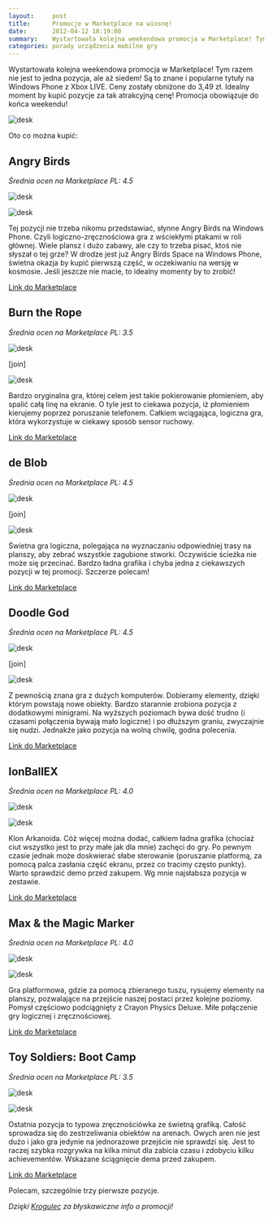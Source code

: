 ```yaml
---
layout:     post
title:      Promocje w Marketplace na wiosnę!
date:       2012-04-12 18:19:00
summary:    Wystartowała kolejna weekendowa promocja w Marketplace! Tym razem nie jest to jedna pozycja, ale aż siedem! Są to znane i popularne tytuły na Windows Phone z Xbox LIVE. Ceny zostały obniżone do 3,49 zł. Idealny moment by kupić pozycje za tak atrakcyjną cenę! Promocja obowiązuje do końca weekendu!Ang...
categories: porady urządzenia mobilne gry
---
```




Wystartowała kolejna weekendowa promocja w Marketplace! Tym razem nie jest to jedna pozycja, ale aż siedem! Są to znane i popularne tytuły na Windows Phone z Xbox LIVE. Ceny zostały obniżone do 3,49 zł. Idealny moment by kupić pozycje za tak atrakcyjną cenę! Promocja obowiązuje do końca weekendu!



![desk](https://raw.githubusercontent.com/djfoxer/djfoxer.github.io/master/_img/2012-4-12-_140_/g_-_608x405_-_-_31477x20120412172320_0.jpg)



Oto co można kupić:



## Angry Birds


 *Średnia ocen na Marketplace PL: 4.5* 



![desk](https://raw.githubusercontent.com/djfoxer/djfoxer.github.io/master/_img/2012-4-12-_140_/g_-_608x405_-_-_31477x20120412180548_0.png)





![desk](https://raw.githubusercontent.com/djfoxer/djfoxer.github.io/master/_img/2012-4-12-_140_/g_-_608x405_-_-_31477x20120412180559_0.png)



Tej pozycji nie trzeba nikomu przedstawiać, słynne Angry Birds na Windows Phone. Czyli logiczno-zręcznościowa gra z wściekłymi ptakami w roli głównej. Wiele plansz i dużo zabawy, ale czy to trzeba pisać, ktoś nie słyszał o tej grze? W drodze jest już Angry Birds Space na Windows Phone, świetna okazja by kupić pierwszą część, w oczekiwaniu na wersję w kosmosie. Jeśli jeszcze nie macie, to idealny momenty by to zrobić!

[Link do Marketplace](http://www.windowsphone.com/pl-PL/apps/e4571a02-0b87-e011-986b-78e7d1fa76f8)



## Burn the Rope


 *Średnia ocen na Marketplace PL: 3.5* 



![desk](https://raw.githubusercontent.com/djfoxer/djfoxer.github.io/master/_img/2012-4-12-_140_/g_-_288x192_-_-_31477x20120412180611_0.png)

[join]

![desk](https://raw.githubusercontent.com/djfoxer/djfoxer.github.io/master/_img/2012-4-12-_140_/g_-_288x192_-_-_31477x20120412180624_0.png)



Bardzo oryginalna gra, której celem jest takie pokierowanie płomieniem, aby spalić całą linę na ekranie. O tyle jest to ciekawa pozycja, iż płomieniem kierujemy poprzez poruszanie telefonem. Całkiem wciągająca, logiczna gra, która wykorzystuje w ciekawy sposób sensor ruchowy. 

[Link do Marketplace](http://www.windowsphone.com/pl-PL/apps/1ac5bf25-73f2-497d-a6d2-5c0f6452f7ff)




## de Blob


 *Średnia ocen na Marketplace PL: 4.5* 




![desk](https://raw.githubusercontent.com/djfoxer/djfoxer.github.io/master/_img/2012-4-12-_140_/g_-_288x192_-_-_31477x20120412180634_0.png)

[join]

![desk](https://raw.githubusercontent.com/djfoxer/djfoxer.github.io/master/_img/2012-4-12-_140_/g_-_288x192_-_-_31477x20120412180643_0.png)



Świetna gra logiczna, polegająca na wyznaczaniu odpowiedniej trasy na planszy, aby zebrać wszystkie zagubione stworki. Oczywiście ścieżka nie może się przecinać. Bardzo ładna grafika i chyba jedna z ciekawszych pozycji w tej promocji. Szczerze polecam!

[Link do Marketplace](http://www.windowsphone.com/pl-PL/apps/bff78ccb-a9d9-df11-a844-00237de2db9e)



## Doodle God


 *Średnia ocen na Marketplace PL: 4.5* 



![desk](https://raw.githubusercontent.com/djfoxer/djfoxer.github.io/master/_img/2012-4-12-_140_/g_-_288x192_-_-_31477x20120412180655_0.png)

[join]

![desk](https://raw.githubusercontent.com/djfoxer/djfoxer.github.io/master/_img/2012-4-12-_140_/g_-_288x192_-_-_31477x20120412180714_0.png)



Z pewnością znana gra z dużych komputerów. Dobieramy elementy, dzięki którym powstają nowe obiekty. Bardzo starannie zrobiona pozycja z dodatkowymi minigrami. Na wyższych poziomach bywa dość trudno (i czasami połączenia bywają mało logiczne) i po dłuższym graniu, zwyczajnie się nudzi. Jednakże jako pozycja na wolną chwilę, godna polecenia.

[Link do Marketplace](http://www.windowsphone.com/pl-PL/apps/34e0f2e7-7bc7-41c0-9431-399e7ceddd2f)



## IonBallEX


 *Średnia ocen na Marketplace PL: 4.0* 



![desk](https://raw.githubusercontent.com/djfoxer/djfoxer.github.io/master/_img/2012-4-12-_140_/g_-_608x405_-_-_31477x20120412180723_0.png)





![desk](https://raw.githubusercontent.com/djfoxer/djfoxer.github.io/master/_img/2012-4-12-_140_/g_-_608x405_-_-_31477x20120412180737_0.png)



Klon Arkanoida. Cóż więcej można dodać, całkiem ładna grafika (chociaż ciut wszystko jest to przy małe jak dla mnie) zachęci do gry. Po pewnym czasie jednak może doskwierać słabe sterowanie (poruszanie platformą, za pomocą palca zasłania część ekranu, przez co tracimy często punkty). Warto sprawdzić demo przed zakupem. Wg mnie najsłabsza pozycja w zestawie.

[Link do Marketplace](http://www.windowsphone.com/pl-PL/apps/3985dd4b-8e05-4e2d-8f88-d7d9e4e69721)



## Max &amp; the Magic Marker


 *Średnia ocen na Marketplace PL: 4.0* 



![desk](https://raw.githubusercontent.com/djfoxer/djfoxer.github.io/master/_img/2012-4-12-_140_/g_-_608x405_-_-_31477x20120412180746_0.png)





![desk](https://raw.githubusercontent.com/djfoxer/djfoxer.github.io/master/_img/2012-4-12-_140_/g_-_608x405_-_-_31477x20120412180753_0.png)



Gra platformowa, gdzie za pomocą zbieranego tuszu, rysujemy elementy na planszy, pozwalające na przejście naszej postaci przez kolejne poziomy. Pomysł częściowo podciągnięty z Crayon Physics Deluxe. Miłe połączenie gry logicznej i zręcznościowej. 

[Link do Marketplace](http://www.windowsphone.com/pl-PL/apps/2fd3f1f0-9fd8-df11-a844-00237de2db9e)



## Toy Soldiers: Boot Camp


 *Średnia ocen na Marketplace PL: 3.5* 



![desk](https://raw.githubusercontent.com/djfoxer/djfoxer.github.io/master/_img/2012-4-12-_140_/g_-_608x405_-_-_31477x20120412180804_0.png)





![desk](https://raw.githubusercontent.com/djfoxer/djfoxer.github.io/master/_img/2012-4-12-_140_/g_-_608x405_-_-_31477x20120412180813_0.png)



Ostatnia pozycja to typowa zręcznościówka ze świetną grafiką. Całość sprowadza się do zestrzeliwania obiektów na arenach. Owych aren nie jest dużo i jako gra jedynie na jednorazowe przejście nie sprawdzi się. Jest to raczej szybka rozgrywka na kilka minut dla zabicia czasu i zdobyciu kilku achievementów. Wskazane ściągnięcie dema przed zakupem.

[Link do Marketplace](http://www.windowsphone.com/pl-PL/apps/1afd7845-f4ad-4bd8-b763-119a88a62d73)

Polecam, szczególnie trzy pierwsze pozycje. 

 *Dzięki [Krogulec](http://www.dobreprogramy.pl/Krogulec) za błyskawiczne info o promocji!* 